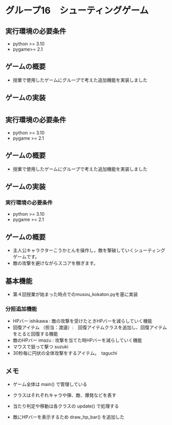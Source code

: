 # グループ16　シューティングゲーム

## 実行環境の必要条件
* python >= 3.10 
* pygame>= 2.1

## ゲームの概要
* 授業で使用したゲームにグループで考えた追加機能を実装しました

## ゲームの実装
#
## 実行環境の必要条件
* python >= 3.10
* pygame >= 2.1

## ゲームの概要
* 授業で使用したゲームにグループで考えた追加機能を実装しました

## ゲームの実装
### 実行環境の必要条件
* python >= 3.10
* pygame >= 2.1

## ゲームの概要
* 主人公キャラクターこうかとんを操作し，敵を撃破していくシューティングゲームです。
* 敵の攻撃を避けながらスコアを稼ぎます。

## 基本機能
* 第４回授業が始まった時点でのmusou_kokaton.pyを基に実装

### 分担追加機能
* HPバー    ishikawa : 敵の攻撃を受けたときHPバーを減らしていく機能
* 回復アイテム  （担当：渡邉）:　回復アイテムクラスを追加し、回復アイテムをとると回復する機能
* 敵のHPバー    imazu : 攻撃を当てた時HPバーを減らしていく機能
* マウスで狙って撃つ suzuki
* 30秒毎に円状の全体攻撃をするアイテム。　taguchi

## メモ
* ゲーム全体は main() で管理している

* クラスはそれぞれキャラや弾、敵、爆発などを表す

* 当たり判定や移動は各クラスの update() で処理する

* 敵にHPバーを表示するため draw_hp_bar() を追加した